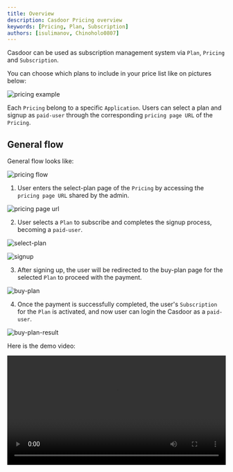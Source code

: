 ```yaml
---
title: Overview
description: Casdoor Pricing overview
keywords: [Pricing, Plan, Subscription]
authors: [isulimanov, Chinoholo0807]
---
```


Casdoor can be used as subscription management system via `Plan`, `Pricing` and `Subscription`.

You can choose which plans to include in your price list like on pictures below:

![pricing example](/img/pricing/pricing_example.png)

Each `Pricing` belong to a specific `Application`.
Users can select a plan and signup as `paid-user` through the corresponding `pricing page URL` of the `Pricing`.

## General flow

General flow looks like:

![pricing flow](/img/pricing/flow.png)

1. User enters the select-plan page of the `Pricing` by accessing the `pricing page URL` shared by the admin.

![pricing page url](/img/pricing/pricing_page_url.png)

2. User selects a `Plan` to subscribe and completes the signup process, becoming a `paid-user`.

![select-plan](/img/pricing/select_plan.png)

![signup](/img/pricing/signup.png)

3. After signing up, the user will be redirected to the buy-plan page for the selected `Plan` to proceed with the payment.

![buy-plan](/img/pricing/buy_plan.png)

4. Once the payment is successfully completed, the user's `Subscription` for the `Plan` is activated, and now user can login the Casdoor as a `paid-user`.

![buy-plan-result](/img/pricing/buy_plan_result.png)

Here is the demo video:

<video src="/video/pricing/pricing_flow_example.mp4" controls="controls" width="100%"></video>
